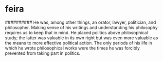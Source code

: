 # feira
##########
He was, among other things, an orator, lawyer, politician, and philosopher.
Making sense of his writings and understanding his philosophy requires us to keep that in mind. He placed politics above philosophical study; the latter was valuable in its own right but was even more valuable as the means to more effective political action.
The only periods of his life in which he wrote philosophical works were the times he was forcibly prevented from taking part in politics.
